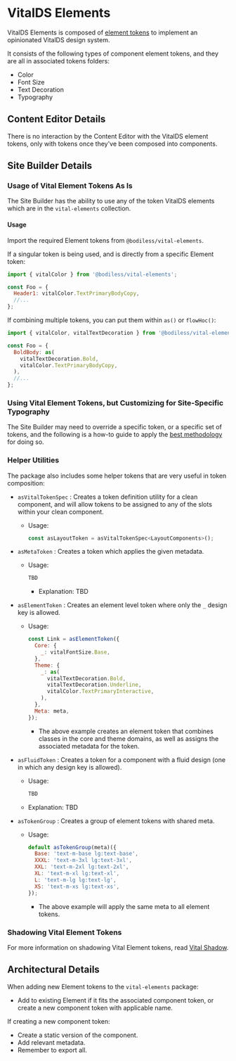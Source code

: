 # VitalDS Elements

VitalDS Elements is composed of [element tokens](/Design/DesignSystem#element-tokens) to implement
an opinionated VitalDS design system.

It consists of the following types of component element tokens, and they are all in associated
tokens folders:

* Color
* Font Size
* Text Decoration
* Typography

## Content Editor Details

There is no interaction by the Content Editor with the VitalDS element tokens, only with tokens once
they've been composed into components.

## Site Builder Details

### Usage of Vital Element Tokens As Is

The Site Builder has the ability to use any of the token VitalDS elements which are in the
`vital-elements` collection.

#### Usage

Import the required Element tokens from `@bodiless/vital-elements`.

If a singular token is being used, and is directly from a specific Element token:

```js
import { vitalColor } from '@bodiless/vital-elements';

const Foo = {
  Header1: vitalColor.TextPrimaryBodyCopy,
  //...
};
```

If combining multiple tokens, you can put them within `as()` or `flowHoc()`:

```js
import { vitalColor, vitalTextDecoration } from '@bodiless/vital-elements';

const Foo = {
  BoldBody: as(
    vitalTextDecoration.Bold,
    vitalColor.TextPrimaryBodyCopy,
  ),
  //...
};
```

### Using Vital Element Tokens, but Customizing for Site-Specific Typography

The Site Builder may need to override a specific token, or a specific set of tokens, and the
following is a how-to guide to apply the [best methodology](./Vital_SiteTypography) for doing so.

### Helper Utilities

The package also includes some helper tokens that are very useful in token composition:

* `asVitalTokenSpec` : Creates a token definition utility for a clean component, and will allow tokens
  to be assigned to any of the slots within your clean component.

  * Usage:

    ```jsx
    const asLayoutToken = asVitalTokenSpec<LayoutComponents>();
    ```

* `asMetaToken` : Creates a token which applies the given metadata.

  * Usage:

    ```jsx
    TBD
    ```

    * Explanation: TBD

* `asElementToken` : Creates an element level token where only the `_` design key is allowed.

  * Usage:

    ```jsx
    const Link = asElementToken({
      Core: {
        _: vitalFontSize.Base,
      },
      Theme: {
        _: as(
          vitalTextDecoration.Bold,
          vitalTextDecoration.Underline,
          vitalColor.TextPrimaryInteractive,
        ),
      },
      Meta: meta,
    });
    ```

    * The above example creates an element token that combines classes in the core and theme
      domains, as well as assigns the associated metadata for the token.

* `asFluidToken` : Creates a token for a component with a fluid design (one in which any design key
  is allowed).

  * Usage:

    ```jsx
    TBD
    ```

  * Explanation: TBD

* `asTokenGroup` : Creates a group of element tokens with shared meta.

  * Usage:

    ```jsx
    default asTokenGroup(meta)({
      Base: 'text-m-base lg:text-base',
      XXXL: 'text-m-3xl lg:text-3xl',
      XXL: 'text-m-2xl lg:text-2xl',
      XL: 'text-m-xl lg:text-xl',
      L: 'text-m-lg lg:text-lg',
      XS: 'text-m-xs lg:text-xs',
    });
    ```

    * The above example will apply the same meta to all element tokens.

### Shadowing Vital Element Tokens

For more information on shadowing Vital Element tokens, read [Vital Shadow](./Vital_Shadow.md).

## Architectural Details

When adding new Element tokens to the `vital-elements` package:

* Add to existing Element if it fits the associated component token, or create a new component token
  with applicable name.

If creating a new component token:

* Create a static version of the component.
* Add relevant metadata.
* Remember to export all.
